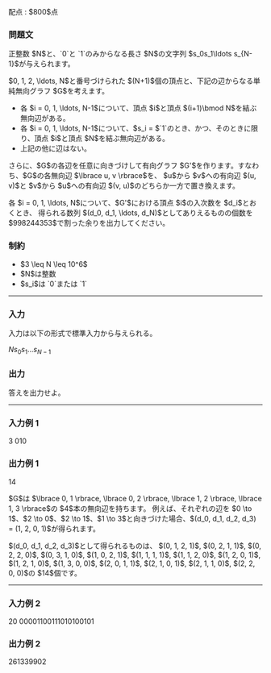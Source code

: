 
<div>

<span>

<span>

<p>
配点 : $800$点
</p>

<div>

<section>

### **問題文**

<p>
正整数 $N$と、`0`と `1`のみからなる長さ $N$の文字列 $s_0s_1\ldots s_{N-1}$が与えられます。
</p>

<p>
$0, 1, 2, \ldots, N$と番号づけられた $(N+1)$個の頂点と、下記の辺からなる単純無向グラフ $G$を考えます。
</p>

<ul>

<li>
各 $i = 0, 1, \ldots, N-1$について、頂点 $i$と頂点 $(i+1)\bmod N$を結ぶ無向辺がある。
</li>

<li>
各 $i = 0, 1, \ldots, N-1$について、$s_i = $`1`のとき、かつ、そのときに限り、頂点 $i$と頂点 $N$を結ぶ無向辺がある。
</li>

<li>
上記の他に辺はない。
</li>

</ul>

<p>
さらに、$G$の各辺を任意に向きづけして有向グラフ $G'$を作ります。すなわち、$G$の各無向辺 $\lbrace u, v \rbrace$を、
$u$から $v$への有向辺 $(u, v)$と $v$から $u$への有向辺 $(v, u)$のどちらか一方で置き換えます。
</p>

<p>
各 $i = 0, 1, \ldots, N$について、$G'$における頂点 $i$の入次数を $d_i$とおくとき、
得られる数列 $(d_0, d_1, \ldots, d_N)$としてありえるものの個数を $998244353$で割った余りを出力してください。
</p>

</section>

</div>

<div>

<section>

### **制約**

<ul>

<li>
$3 \leq N \leq 10^6$
</li>

<li>
$N$は整数
</li>

<li>
$s_i$は `0`または `1`
</li>

</ul>

</section>

</div>

---

<div>

<div>

<section>

### **入力**

<p>
入力は以下の形式で標準入力から与えられる。
</p>

<div>

$N$$s_0s_1\ldots s_{N-1}$
</div>

</section>

</div>

<div>

<section>

### **出力**

<p>
答えを出力せよ。
</p>

</section>

</div>

</div>

---

<div>

<section>

### **入力例 1**

<div>

3
010

</div>

</section>

</div>

<div>

<section>

### **出力例 1**

<div>

14

</div>

<p>
$G$は $\lbrace 0, 1 \rbrace, \lbrace 0, 2 \rbrace, \lbrace 1, 2 \rbrace, \lbrace 1, 3 \rbrace$の $4$本の無向辺を持ちます。
例えば、それぞれの辺を $0 \to 1$、$2 \to 0$、$2 \to 1$、$1 \to 3$と向きづけた場合、$(d_0, d_1, d_2, d_3) = (1, 2, 0, 1)$が得られます。
</p>

<p>
$(d_0, d_1, d_2, d_3)$として得られるものは、
$(0, 1, 2, 1)$, $(0, 2, 1, 1)$, $(0, 2, 2, 0)$, $(0, 3, 1, 0)$, $(1, 0, 2, 1)$, $(1, 1, 1, 1)$, $(1, 1, 2, 0)$, $(1, 2, 0, 1)$, $(1, 2, 1, 0)$, $(1, 3, 0, 0)$, $(2, 0, 1, 1)$, $(2, 1, 0, 1)$, $(2, 1, 1, 0)$, $(2, 2, 0, 0)$の $14$個です。
</p>

</section>

</div>

---

<div>

<section>

### **入力例 2**

<div>

20
00001100111010100101

</div>

</section>

</div>

<div>

<section>

### **出力例 2**

<div>

261339902

</div>

</section>

</div>

</span>

</span>

</div>
